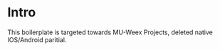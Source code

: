 # Intro

This boilerplate is targeted towards MU-Weex Projects, deleted native IOS/Android paritial.
